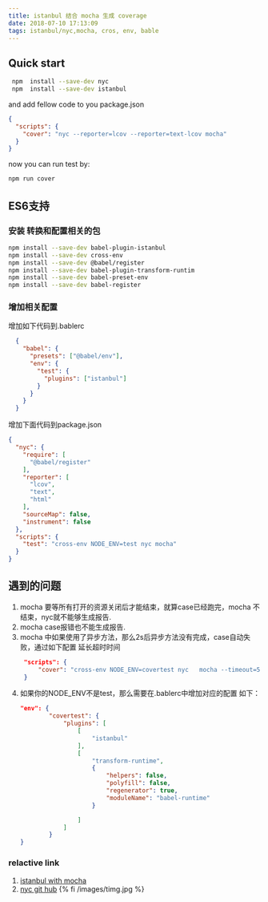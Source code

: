 ```yaml
---
title: istanbul 结合 mocha 生成 coverage
date: 2018-07-10 17:13:09
tags: istanbul/nyc,mocha, cros, env, bable
---
```


## Quick start
```bash
 npm  install --save-dev nyc
 npm  install --save-dev istanbul 
```
and add fellow code to you package.json
```JSON
{
  "scripts": {
    "cover": "nyc --reporter=lcov --reporter=text-lcov mocha"
  }
}
```
now you can run test by:

```bash
npm run cover 
```

## ES6支持 
### 安装 转换和配置相关的包
  ```bash
  npm install --save-dev babel-plugin-istanbul
  npm install --save-dev cross-env
  npm install --save-dev @babel/register
  npm install --save-dev babel-plugin-transform-runtim
  npm install --save-dev babel-preset-env
  npm install --save-dev babel-register
  ```

### 增加相关配置
增加如下代码到.bablerc
```JSON
  {
    "babel": {
      "presets": ["@babel/env"],
      "env": {
        "test": {
          "plugins": ["istanbul"]
        }
      }
    }
  }
```
增加下面代码到package.json
```JSON
{
  "nyc": {
    "require": [
      "@babel/register"
    ],
    "reporter": [
      "lcov",
      "text",
      "html"
    ],
    "sourceMap": false,
    "instrument": false
  },
  "scripts": {
    "test": "cross-env NODE_ENV=test nyc mocha"
  }
}
```
## 遇到的问题
1. mocha 要等所有打开的资源关闭后才能结束，就算case已经跑完，mocha 不结束，nyc就不能够生成报告.
2. mocha case报错也不能生成报告.
3. mocha 中如果使用了异步方法，那么2s后异步方法没有完成，case自动失败，通过如下配置 延长超时时间
   ```JSON
    "scripts": { 
        "cover": "cross-env NODE_ENV=covertest nyc   mocha --timeout=5000" 
    }
    ```
4. 如果你的NODE_ENV不是test，那么需要在.bablerc中增加对应的配置
如下：
    ```JSON
    "env": {
            "covertest": {
                "plugins": [
                    [
                        "istanbul"
                    ],
                    [
                        "transform-runtime",
                        {
                            "helpers": false,
                            "polyfill": false,
                            "regenerator": true,
                            "moduleName": "babel-runtime"
                        }

                    ]
                ]
            }
    }
    ```

### relactive link  
1. [istanbul with mocha](https://istanbul.js.org/docs/tutorials/mocha/)  
2. [nyc git hub](https://github.com/istanbuljs/nyc)
{% fi /images/timg.jpg %}
